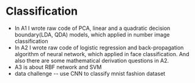 # Classification
- In A1 I wrote raw code of PCA, linear and a quadratic decision boundary(LDA, QDA) models, which applied in number image classification
- In A2 I wrote raw code of logistic regression and back-propagation algorithm of neural network, which applied in face classification. And also there are some mathematical derivation questions in A2.
- A3 is about RBF network and SVM
- data challenge -- use CNN to classify mnist fashion dataset 
